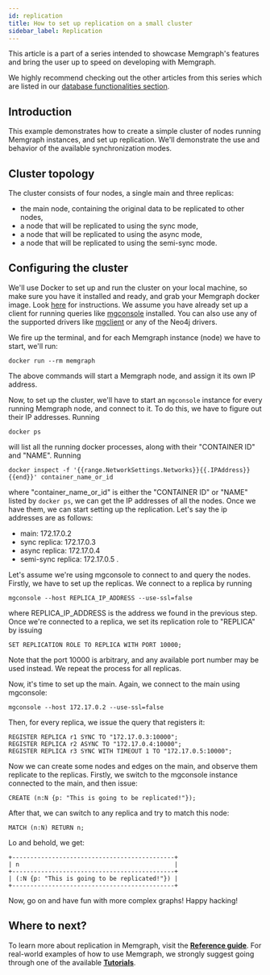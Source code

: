 ```yaml
---
id: replication
title: How to set up replication on a small cluster
sidebar_label: Replication
---
```


This article is a part of a series intended to showcase Memgraph's features
and bring the user up to speed on developing with Memgraph.

We highly recommend checking out the other articles from this series which
are listed in our [database functionalities section](/database-functionalities/overview.md).

## Introduction

This example demonstrates how to create a simple cluster of nodes running
Memgraph instances, and set up replication. We'll demonstrate the use and
behavior of the available synchronization modes.

## Cluster topology

The cluster consists of four nodes, a single main and three replicas:

* the main node, containing the original data to be replicated to other nodes,
* a node that will be replicated to using the sync mode,
* a node that will be replicated to using the async mode,
* a node that will be replicated to using the semi-sync mode.

## Configuring the cluster

We'll use Docker to set up and run the cluster on your local machine, so make
sure you have it installed and ready, and grab your Memgraph docker image.
Look [here](/installation/overview.md) for instructions.
We assume you have already set up a client for running queries like [mgconsole](https://github.com/memgraph/mgconsole) installed.
You can also use any of the supported drivers like [mgclient](https://github.com/memgraph/mgclient) or any of the Neo4j drivers.

We fire up the terminal, and for each Memgraph instance (node)  we have to start, we'll
run:

```console
docker run --rm memgraph
```

The above commands will start a Memgraph node, and assign it its own IP address.

Now, to set up the cluster, we'll have to start an `mgconsole`
instance for every running Memgraph node, and connect to it. To do this, we
have to figure out their IP addresses. Running

```console
docker ps
```

will list all the running docker processes, along with their "CONTAINER ID" and
"NAME". Running

```console
docker inspect -f '{{range.NetworkSettings.Networks}}{{.IPAddress}}{{end}}' container_name_or_id
```

where "container_name_or_id" is either the "CONTAINER ID" or "NAME" listed by
`docker ps`, we can get the IP addresses of all the nodes. Once we have them, we
can start setting up the replication. Let's say the ip addresses are as follows:
* main:                      172.17.0.2
* sync replica:              172.17.0.3
* async replica:             172.17.0.4
* semi-sync replica:         172.17.0.5 .

Let's assume we're using mgconsole to connect to and query the nodes. Firstly,
we have to set up the replicas. We connect to a replica by running

```console
mgconsole --host REPLICA_IP_ADDRESS --use-ssl=false
```

where REPLICA_IP_ADDRESS is the address we found in the previous step. Once
we're connected to a replica, we set its replication role to "REPLICA" by
issuing

```cypher
SET REPLICATION ROLE TO REPLICA WITH PORT 10000;
```

Note that the port 10000 is arbitrary, and any available port number may be used
instead. We repeat the process for all replicas.

Now, it's time to set up the main. Again, we connect to the main using
mgconsole:

```console
mgconsole --host 172.17.0.2 --use-ssl=false
```

Then, for every replica, we issue the query that registers it:

```cypher
REGISTER REPLICA r1 SYNC TO "172.17.0.3:10000";
REGISTER REPLICA r2 ASYNC TO "172.17.0.4:10000";
REGISTER REPLICA r3 SYNC WITH TIMEOUT 1 TO "172.17.0.5:10000";
```

Now we can create some nodes and edges on the main, and observe them replicate
to the replicas. Firstly, we switch to the mgconsole instance connected to the
main, and then issue:

```cypher
CREATE (n:N {p: "This is going to be replicated!"});
```

After that, we can switch to any replica and try to match this node:

```cypher
MATCH (n:N) RETURN n;
```
Lo and behold, we get:

```plaintext
+---------------------------------------------+
| n                                           |
+---------------------------------------------+
| (:N {p: "This is going to be replicated!"}) |
+---------------------------------------------+
```

Now, go on and have fun with more complex graphs! Happy hacking!

## Where to next?

To learn more about replication in Memgraph, visit the **[Reference guide](/reference-guide/replication.md)**.
For real-world examples of how to use Memgraph, we strongly suggest going through one of the available **[Tutorials](/tutorials/overview.md)**.
